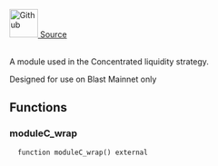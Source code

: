 <a href="https://github.com/AgentFi/agentfi-contracts/blob/main/contracts/interfaces/modules/IConcentratedLiquidityGatewayModuleC.sol"><img src="/img/github.svg" alt="Github" width="50px"/> Source</a><br/><br/>

A module used in the Concentrated liquidity strategy.

Designed for use on Blast Mainnet only

## Functions
### moduleC_wrap
```solidity
  function moduleC_wrap() external
```





